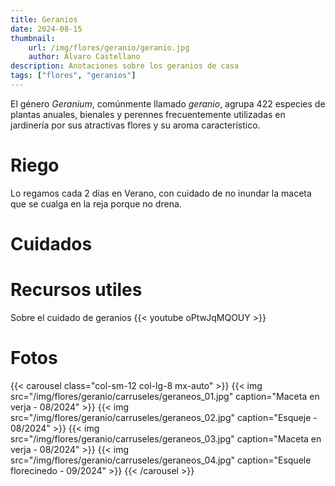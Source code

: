 ```yaml
---
title: Geranios
date: 2024-08-15
thumbnail:
    url: /img/flores/geranio/geranio.jpg
    author: Álvaro Castellano
description: Anotaciones sobre los geranios de casa
tags: ["flores", "geranios"]
---
```


El género *Geranium*, comúnmente llamado *geranio*, agrupa 422 especies de plantas anuales, bienales y perennes frecuentemente utilizadas en jardinería por sus atractivas flores y su aroma característico. 

# Riego

Lo regamos cada 2 días en Verano, con cuidado de no inundar la maceta que se cualga en la reja porque no drena.

# Cuidados

# Recursos utiles

Sobre el cuidado de geranios
{{< youtube oPtwJqMQOUY >}}

# Fotos

{{< carousel class="col-sm-12 col-lg-8 mx-auto" >}}
  {{< img src="/img/flores/geranio/carruseles/geraneos_01.jpg" caption="Maceta en verja - 08/2024" >}}
  {{< img src="/img/flores/geranio/carruseles/geraneos_02.jpg" caption="Esqueje - 08/2024" >}}
  {{< img src="/img/flores/geranio/carruseles/geraneos_03.jpg" caption="Maceta en verja - 08/2024" >}}
  {{< img src="/img/flores/geranio/carruseles/geraneos_04.jpg" caption="Esquele florecinedo - 09/2024" >}}
{{< /carousel >}}
